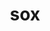 ---
title: "sox"
layout: cache
categories: [package, develop]
meta: {"versions": ["14.4.2"], "compilers": ["apple-clang@=15.0.0", "gcc@=13.2.0"], "oss": ["ubuntu24.04", "ventura"], "platforms": ["darwin", "linux"], "targets": ["aarch64", "x86_64_v3"], "stacks": ["ml-darwin-aarch64-mps", "ml-linux-x86_64-cpu", "ml-linux-x86_64-cuda", "root"], "num_specs": 7, "num_specs_by_stack": {"root": 7, "ml-darwin-aarch64-mps": 4, "ml-linux-x86_64-cuda": 3, "ml-linux-x86_64-cpu": 3}}
spec_details: [{"hash": "x46eievllpix5yidtgpizot4iltiskje", "compiler": "apple-clang@=15.0.0", "versions": ["14.4.2"], "os": "ventura", "platform": "darwin", "target": "aarch64", "variants": ["build_system=autotools", "~mp3"], "stacks": ["root", "ml-darwin-aarch64-mps"], "size": "-", "tarball": "https://binaries.spack.io/develop/build_cache/darwin-ventura-aarch64/apple-clang-15.0.0/sox-14.4.2/darwin-ventura-aarch64-apple-clang-15.0.0-sox-14.4.2-x46eievllpix5yidtgpizot4iltiskje.spack"}, {"hash": "j4q4l57omx4bnmpz7nfcrcusns2fbtn5", "compiler": "apple-clang@=15.0.0", "versions": ["14.4.2"], "os": "ventura", "platform": "darwin", "target": "aarch64", "variants": ["build_system=autotools", "~mp3"], "stacks": ["root", "ml-darwin-aarch64-mps"], "size": "-", "tarball": "https://binaries.spack.io/develop/build_cache/darwin-ventura-aarch64/apple-clang-15.0.0/sox-14.4.2/darwin-ventura-aarch64-apple-clang-15.0.0-sox-14.4.2-j4q4l57omx4bnmpz7nfcrcusns2fbtn5.spack"}, {"hash": "2ytqh5fuky24pntxop4khzriykob3wcd", "compiler": "apple-clang@=15.0.0", "versions": ["14.4.2"], "os": "ventura", "platform": "darwin", "target": "aarch64", "variants": ["build_system=autotools", "~mp3"], "stacks": ["root", "ml-darwin-aarch64-mps"], "size": "-", "tarball": "https://binaries.spack.io/develop/build_cache/darwin-ventura-aarch64/apple-clang-15.0.0/sox-14.4.2/darwin-ventura-aarch64-apple-clang-15.0.0-sox-14.4.2-2ytqh5fuky24pntxop4khzriykob3wcd.spack"}, {"hash": "yvji7pfkcnrvrsodnuzmtir5ca4gg4k5", "compiler": "apple-clang@=15.0.0", "versions": ["14.4.2"], "os": "ventura", "platform": "darwin", "target": "aarch64", "variants": ["build_system=autotools", "~mp3"], "stacks": ["root", "ml-darwin-aarch64-mps"], "size": "-", "tarball": "https://binaries.spack.io/develop/build_cache/darwin-ventura-aarch64/apple-clang-15.0.0/sox-14.4.2/darwin-ventura-aarch64-apple-clang-15.0.0-sox-14.4.2-yvji7pfkcnrvrsodnuzmtir5ca4gg4k5.spack"}, {"hash": "x2mf6r5aw3umofdddz3fbwaresdx3rmm", "compiler": "gcc@=13.2.0", "versions": ["14.4.2"], "os": "ubuntu24.04", "platform": "linux", "target": "x86_64_v3", "variants": ["build_system=autotools", "~mp3"], "stacks": ["root", "ml-linux-x86_64-cuda", "ml-linux-x86_64-cpu"], "size": "-", "tarball": "https://binaries.spack.io/develop/build_cache/linux-ubuntu24.04-x86_64_v3/gcc-13.2.0/sox-14.4.2/linux-ubuntu24.04-x86_64_v3-gcc-13.2.0-sox-14.4.2-x2mf6r5aw3umofdddz3fbwaresdx3rmm.spack"}, {"hash": "2pohf6xhvvjh23ysmdvwxtae3v5mbiy2", "compiler": "gcc@=13.2.0", "versions": ["14.4.2"], "os": "ubuntu24.04", "platform": "linux", "target": "x86_64_v3", "variants": ["build_system=autotools", "~mp3"], "stacks": ["root", "ml-linux-x86_64-cuda", "ml-linux-x86_64-cpu"], "size": "-", "tarball": "https://binaries.spack.io/develop/build_cache/linux-ubuntu24.04-x86_64_v3/gcc-13.2.0/sox-14.4.2/linux-ubuntu24.04-x86_64_v3-gcc-13.2.0-sox-14.4.2-2pohf6xhvvjh23ysmdvwxtae3v5mbiy2.spack"}, {"hash": "2g5r3safminjgc5plvb2df3rtibkxpb5", "compiler": "gcc@=13.2.0", "versions": ["14.4.2"], "os": "ubuntu24.04", "platform": "linux", "target": "x86_64_v3", "variants": ["build_system=autotools", "~mp3"], "stacks": ["root", "ml-linux-x86_64-cuda", "ml-linux-x86_64-cpu"], "size": "-", "tarball": "https://binaries.spack.io/develop/build_cache/linux-ubuntu24.04-x86_64_v3/gcc-13.2.0/sox-14.4.2/linux-ubuntu24.04-x86_64_v3-gcc-13.2.0-sox-14.4.2-2g5r3safminjgc5plvb2df3rtibkxpb5.spack"}]
---